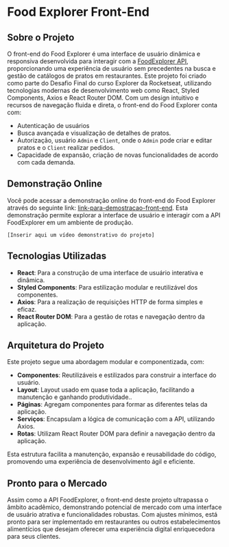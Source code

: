 
# Food Explorer Front-End

## Sobre o Projeto

O front-end do Food Explorer é uma interface de usuário dinâmica e responsiva desenvolvida para interagir com a [FoodExplorer API](https://github.com/ismael-figueiredo/Food-Explorer-Back-end), proporcionando uma experiência de usuário sem precedentes na busca e gestão de catálogos de pratos em restaurantes. Este projeto foi criado como parte do Desafio Final do curso Explorer da Rocketseat, utilizando tecnologias modernas de desenvolvimento web como React, Styled Components, Axios e React Router DOM. Com um design intuitivo e recursos de navegação fluida e direta, o front-end do Food Explorer conta com:
-  Autenticação de usuários 
-  Busca avançada e visualização de detalhes de pratos.
- Autorização, usuário `Admin` e `Client`, onde o `Admin` pode criar e editar pratos e o `Client` realizar pedidos.
- Capacidade de expansão, criação de novas funcionalidades de acordo com cada demanda.

## Demonstração Online

Você pode acessar a demonstração online do front-end do Food Explorer através do seguinte link: [link-para-demostracao-front-end](https://github.com/ismael-figueiredo/Food-Explorer-Back-end). Esta demonstração permite explorar a interface de usuário e interagir com a API FoodExplorer em um ambiente de produção.

`[Inserir aqui um vídeo demonstrativo do projeto]`

## Tecnologias Utilizadas

- **React**: Para a construção de uma interface de usuário interativa e dinâmica.
- **Styled Components**: Para estilização modular e reutilizável dos componentes.
- **Axios**: Para a realização de requisições HTTP de forma simples e eficaz.
- **React Router DOM**: Para a gestão de rotas e navegação dentro da aplicação.

## Arquitetura do Projeto

Este projeto segue uma abordagem modular e componentizada, com:

- **Componentes**: Reutilizáveis e estilizados para construir a interface do usuário.
- **Layout**: Layout usado em quase toda a aplicação, facilitando a manutenção e ganhando produtividade..
- **Páginas**: Agregam componentes para formar as diferentes telas da aplicação.
- **Serviços**: Encapsulam a lógica de comunicação com a API, utilizando Axios.
- **Rotas**: Utilizam React Router DOM para definir a navegação dentro da aplicação.

Esta estrutura facilita a manutenção, expansão e reusabilidade do código, promovendo uma experiência de desenvolvimento ágil e eficiente.

## Pronto para o Mercado

Assim como a API FoodExplorer, o front-end deste projeto ultrapassa o âmbito acadêmico, demonstrando potencial de mercado com uma interface de usuário atrativa e funcionalidades robustas. Com ajustes mínimos, está pronto para ser implementado em restaurantes ou outros estabelecimentos alimentícios que desejam oferecer uma experiência digital enriquecedora para seus clientes.


[def]: github/preview.mp